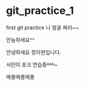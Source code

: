 # git_practice_1
first git practice
니 얼굴 쩌러~~


안농하세요^^

안녕하세요 정아현입니다. 

서린이 포크 연습중~~^^^~~~


메롱메롱메롱

